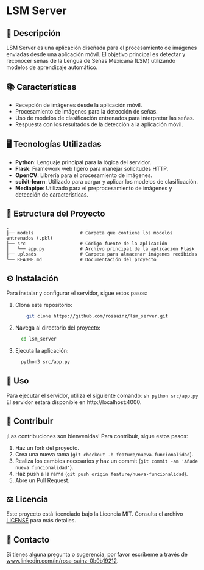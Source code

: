 # LSM Server


## 📃 Descripción

LSM Server es una aplicación diseñada para el procesamiento de imágenes enviadas desde una aplicación móvil. El objetivo principal es detectar y reconocer señas de la Lengua de Señas Mexicana (LSM) utilizando modelos de aprendizaje automático.

## 📚 Características

- Recepción de imágenes desde la aplicación móvil.
- Procesamiento de imágenes para la detección de señas.
- Uso de modelos de clasificación entrenados para interpretar las señas.
- Respuesta con los resultados de la detección a la aplicación móvil.

## 🖥️ Tecnologías Utilizadas

- **Python**: Lenguaje principal para la lógica del servidor.
- **Flask**: Framework web ligero para manejar solicitudes HTTP.
- **OpenCV**: Librería para el procesamiento de imágenes.
- **scikit-learn**: Utilizado para cargar y aplicar los modelos de clasificación.
- **Mediapipe**: Utilizado para el preprocesamiento de imágenes y detección de características.

## 🧬 Estructura del Proyecto

```plaintext
.
├── models                 # Carpeta que contiene los modelos entrenados (.pkl)
├── src                    # Código fuente de la aplicación
│   └── app.py             # Archivo principal de la aplicación Flask   
├── uploads                # Carpeta para almacenar imágenes recibidas
└── README.md              # Documentación del proyecto
```
## ⚙️ Instalación
Para instalar y configurar el servidor, sigue estos pasos:
1. Clona este repositorio:
    ```sh
        git clone https://github.com/rosaainz/lsm_server.git
    ```
2. Navega al directorio del proyecto:
    ```sh
      cd lsm_server
    ```
3. Ejecuta la aplicación:
    ```sh
      python3 src/app.py
    ```

## 🤳 Uso
Para ejecutar el servidor, utiliza el siguiente comando:
    ```sh
        python src/app.py
    ```
El servidor estará disponible en http://localhost:4000.

##  🙌  Contribuir

¡Las contribuciones son bienvenidas! Para contribuir, sigue estos pasos:

1. Haz un fork del proyecto.
2. Crea una nueva rama (`git checkout -b feature/nueva-funcionalidad`).
3. Realiza los cambios necesarios y haz un commit (`git commit -am 'Añade nueva funcionalidad'`).
4. Haz push a la rama (`git push origin feature/nueva-funcionalidad`).
5. Abre un Pull Request.

## ⚖️ Licencia

Este proyecto está licenciado bajo la Licencia MIT. Consulta el archivo [LICENSE](LICENSE) para más detalles.

## 🐚 Contacto

Si tienes alguna pregunta o sugerencia, por favor escribeme a través de www.linkedin.com/in/rosa-sainz-0b0b19212.







